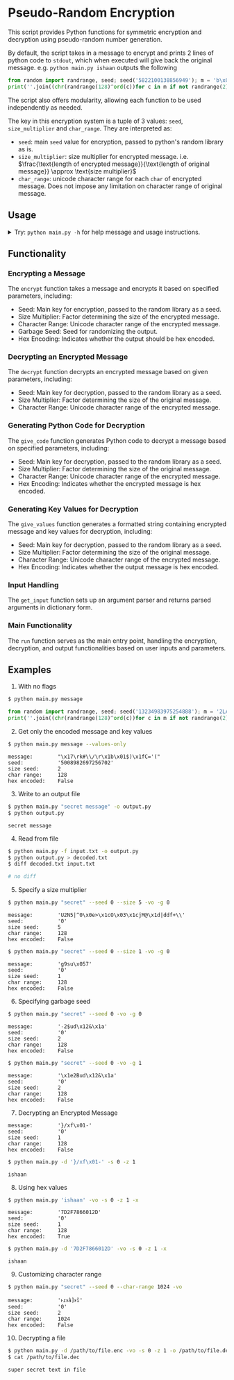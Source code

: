 # Pseudo-Random Encryption
This script provides Python functions for symmetric encryption and decryption using pseudo-random number generation.

By default, the script takes in a message to encrypt and prints 2 lines of python code to `stdout`,
which when executed will give back the original message. e.g. `python main.py ishaan` outputs the following
```python
from random import randrange, seed; seed('5822100138856949'); m = 'b\x04v\x1b\x16\x05\x03\x00a\x00\x0e@4P'
print(''.join((chr(randrange(128)^ord(c))for c in m if not randrange(2))),end='')
```
The script also offers modularity, allowing each function to be used independently as needed.

The key in this encryption system is a tuple of 3 values: `seed`, `size_multiplier` and `char_range`.
They are interpreted as:
- `seed`: main `seed` value for encryption, passed to python's random library as is.
- `size_multiplier`: size multiplier for encrypted message. i.e. $\frac{\text{length of encrypted message}}{\text{length of original message}} \approx \text{size multiplier}$
- `char_range`: unicode character range for each `char` of encrypted message. Does not impose any limitation on character range of original message.

## Usage
<details>
<summary>Try: <code>python main.py -h</code> for help message and usage instructions.</summary>
<pre>
usage: Pseudo-Random Encryptor [-h] [--hex] [--file] [--decrypt] [--values-only] [--seed SEED] [--size SIZE] [--char-range CHAR_RANGE]
                               [--output OUTPUT] [--garbage GARBAGE]
                               arg

positional arguments:
  arg                   The text to be encrypted, or the path of the file if -f flag is set.

options:
  -h, --help            show this help message and exit
  --hex, -x             [default:False] Indicates that the encrypted message is to be hex encoded. (or the message is to be decoded from
                        hex, if -d is set)
  --file, -f            [default:False] Indicate that the given argument is a file path insead of string.
  --decrypt, -d         [default:False] Indicate that the message is to be decrypted, not encrypted.
  --values-only, -vo    [default:False] Give key values and encrypted message only, not the entire code (Ignored if -d flag is set).
  --seed SEED, -s SEED  [default:random] The seed for encrypting/decrypting. Passed to random library as seed.
  --size SIZE, -z SIZE  [default:2] Approximately equal to len(encrypted) / len(original).
  --char-range CHAR_RANGE, -r CHAR_RANGE
                        [default:128] Unicode character range of the encrypted message (Does not limit the original message).
  --output OUTPUT, -o OUTPUT
                        [default:stdout] Specify a text file where the output code/values will be saved.
  --garbage GARBAGE, -g GARBAGE
                        [default:random] Seed for garbage values which randomize encrypted text.
</pre>
</summary>
</details>

## Functionality
### Encrypting a Message
The `encrypt` function takes a message and encrypts it based on specified parameters, including:
- Seed: Main key for encryption, passed to the random library as a seed.
- Size Multiplier: Factor determining the size of the encrypted message.
- Character Range: Unicode character range of the encrypted message.
- Garbage Seed: Seed for randomizing the output.
- Hex Encoding: Indicates whether the output should be hex encoded.

### Decrypting an Encrypted Message
The `decrypt` function decrypts an encrypted message based on given parameters, including:
- Seed: Main key for decryption, passed to the random library as a seed.
- Size Multiplier: Factor determining the size of the original message.
- Character Range: Unicode character range of the encrypted message.

### Generating Python Code for Decryption
The `give_code` function generates Python code to decrypt a message based on specified parameters, including:
- Seed: Main key for decryption, passed to the random library as a seed.
- Size Multiplier: Factor determining the size of the original message.
- Character Range: Unicode character range of the encrypted message.
- Hex Encoding: Indicates whether the encrypted message is hex encoded.

### Generating Key Values for Decryption
The `give_values` function generates a formatted string containing encrypted message and key values for decryption, including:

- Seed: Main key for decryption, passed to the random library as a seed.
- Size Multiplier: Factor determining the size of the original message.
- Character Range: Unicode character range of the encrypted message.
- Hex Encoding: Indicates whether the output message is hex encoded.

### Input Handling
The `get_input` function sets up an argument parser and returns parsed arguments in dictionary form.

### Main Functionality
The `run` function serves as the main entry point, handling the encryption, decryption, and output functionalities based on user inputs and parameters.

## Examples

1. With no flags
```sh
$ python main.py message
```
```python
from random import randrange, seed; seed('13234983975254888'); m = '2LA2\x01D\x1e\x0eQ8y\x1eB\x1d+r>\x16'
print(''.join((chr(randrange(128)^ord(c))for c in m if not randrange(2))),end='')
```
2. Get only the encoded message and key values
```sh
$ python main.py message --values-only
```
```text
message:        "\x17\rk#\\/\r\x1b\x01$)\x1fC='("
seed:           '5008982697256702'
size seed:      2
char range:     128
hex encoded:    False
```
3. Write to an output file
```sh
$ python main.py "secret message" -o output.py
$ python output.py
```
```text
secret message
```
4. Read from file
```sh
$ python main.py -f input.txt -o output.py
$ python output.py > decoded.txt
$ diff decoded.txt input.txt
```
```sh
# no diff
```
5. Specify a size multiplier
```sh
$ python main.py "secret" --seed 0 --size 5 -vo -g 0
```
```text
message:        'U2N5|^0\x0e>\x1cO\x03\x1cjM@\x1d|ddf+\\'
seed:           '0'
size seed:      5
char range:     128
hex encoded:    False
```
```sh
$ python main.py "secret" --seed 0 --size 1 -vo -g 0
```
```text
message:        'g9su\x057'
seed:           '0'
size seed:      1
char range:     128
hex encoded:    False
```
6. Specifying garbage seed
```sh
$ python main.py "secret" --seed 0 -vo -g 0
```
```text
message:        '-2$ud\x12&\x1a'
seed:           '0'
size seed:      2
char range:     128
hex encoded:    False
```
```sh
$ python main.py "secret" --seed 0 -vo -g 1
```
```text
message:        '\x1e2Bud\x12&\x1a'
seed:           '0'
size seed:      2
char range:     128
hex encoded:    False
```
7. Decrypting an Encrypted Message
```text
message:        '}/xf\x01-'
seed:           '0'
size seed:      1
char range:     128
hex encoded:    False
```
```sh
$ python main.py -d '}/xf\x01-' -s 0 -z 1
```
```text
ishaan
```
8. Using hex values
```sh
$ python main.py 'ishaan' -vo -s 0 -z 1 -x
```
```text
message:        '7D2F7866012D'
seed:           '0'
size seed:      1
char range:     128
hex encoded:    True
```
```sh
$ python main.py -d '7D2F7866012D' -vo -s 0 -z 1 -x
```
```text
ishaan
```
9. Customizing character range
```sh
$ python main.py "secret" --seed 0 --char-range 1024 -vo
```
```text
message:        'ͱɾϧâ]ͱɿ̃'
seed:           '0'
size seed:      2
char range:     1024
hex encoded:    False
```
10. Decrypting a file
```sh
$ python main.py -d /path/to/file.enc -vo -s 0 -z 1 -o /path/to/file.dec
$ cat /path/to/file.dec
```
```text
super secret text in file
```
